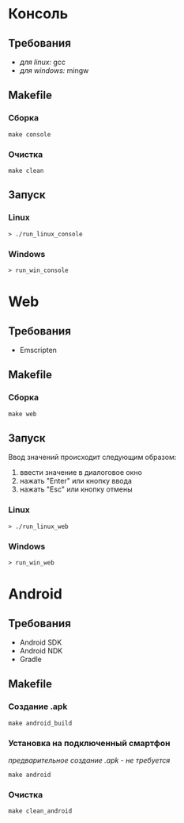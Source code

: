 # Консоль

## Требования
- _для linux:_ gcc
- _для windows:_ mingw

## Makefile

### Сборка
`make console`

### Очистка
`make clean`

## Запуск

### Linux
`> ./run_linux_console`

### Windows
`> run_win_console`

# Web

## Требования
- Emscripten

## Makefile

### Сборка
`make web`

## Запуск

Ввод значений происходит следующим образом:
1) ввести значение в диалоговое окно
2) нажать "Enter" или кнопку ввода
3) нажать "Esc" или кнопку отмены

### Linux
`> ./run_linux_web`

### Windows
`> run_win_web`

# Android

## Требования
- Android SDK
- Android NDK
- Gradle

## Makefile

### Создание .apk
`make android_build`

### Установка на подключенный смартфон
_предварительное создание .apk - не требуется_

`make android`

### Очистка
`make clean_android`